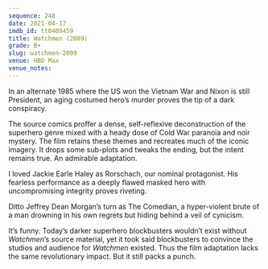 ```yaml
---
sequence: 248
date: 2021-04-17
imdb_id: tt0409459
title: Watchmen (2009)
grade: B+
slug: watchmen-2009
venue: HBO Max
venue_notes:
---
```


In an alternate 1985 where the US won the Vietnam War and Nixon is still President, an aging costumed hero’s murder proves the tip of a dark conspiracy.

<!-- end -->

The source comics proffer a dense, self-reflexive deconstruction of the superhero genre mixed with a heady dose of Cold War paranoia and noir mystery. The film retains these themes and recreates much of the iconic imagery. It drops some sub-plots and tweaks the ending, but the intent remains true. An admirable adaptation.

I loved Jackie Earle Haley as Rorschach, our nominal protagonist. His fearless performance as a deeply flawed masked hero with uncompromising integrity proves riveting.

Ditto Jeffrey Dean Morgan’s turn as The Comedian, a hyper-violent brute of a man drowning in his own regrets but hiding behind a veil of cynicism.

It’s funny. Today’s darker superhero blockbusters wouldn’t exist without _Watchmen_’s source material, yet it took said blockbusters to convince the studios and audience for _Watchmen_ existed. Thus the film adaptation lacks the same revolutionary impact. But it still packs a punch.
